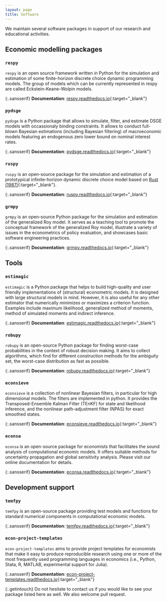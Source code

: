 ```yaml
---
layout: page
title: Software
---
```


We maintain several software packages in support of our research and educational activities.


## Economic modelling packages

### ``respy``

``respy`` is an open source framework written in Python for the simulation and estimation of some finite-horizon discrete choice dynamic programming models. The group of models which can be currently represented in respy are called Eckstein–Keane–Wolpin models.

{:.sansserif}
**Documentation**: [respy.readthedocs.io](https://respy.readthedocs.io){:target="_blank"}

### ``pydsge``

``pydsge`` is a Python package that allows to simulate, filter, and estimate DSGE models with occassionaly binding constraints. It allows to conduct full-blown Bayesian estimations (including Bayesian filtering) of macroeconomic models featuring an endogenous zero lower bound on nominal interest rates.

{:.sansserif}
**Documentation**: [pydsge.readthedocs.io](https://pydsge.readthedocs.io){:target="_blank"}

### ``ruspy``

``ruspy`` is an open-source package for the simulation and estimation of a prototypical infinite-horizon dynamic discrete choice model based on [Rust (1987)](https://doi.org/10.2307/1911259){:target="_blank"}.

{:.sansserif}
**Documentation**: [ruspy.readthedocs.io](https://ruspy.readthedocs.io){:target="_blank"}

### ``grmpy``

``grmpy`` is an open-source Python package for the simulation and estimation of the generalized Roy model. It serves as a teaching tool to promote the conceptual framework of the generalized Roy model, illustrate a variety of issues in the econometrics of policy evaluation, and showcases basic software engineering practices.

{:.sansserif}
**Documentation**: [grmpy.readthedocs.io](https://grmpy.readthedocs.io){:target="_blank"}


## Tools

### ``estimagic``

``estimagic`` is a Python package that helps to build high-quality and user friendly implementations of (structural) econometric models. It is designed with large structural models in mind. However, it is also useful for any other estimator that numerically minimizes or maximizes a criterion function. Examples include maximum likelihood, generalized method of moments, method of simulated moments and indirect inference.

{:.sansserif}
**Documentation**: [estimagic.readthedocs.io](https://estimagic.readthedocs.io){:target="_blank"}

### ``robupy``

``robupy`` is an open-source Python package for finding worst-case probabilities in the context of robust decision making. It aims to collect algorithms, which find for different construction methods for the ambiguity set, the worst-case distribution as fast as possible.

{:.sansserif}
**Documentation**: [robupy.readthedocs.io](https://robupy.readthedocs.io){:target="_blank"}

### ``econsieve``

``econsieve`` is a collection of nonlinear Bayesian filters, in particular for high dimensional models. The filters are implemented in python. It provides the Transposed-Ensemble Kalman Filter (TEnKF) for state and likelihood inference, and the nonlinear path-adjustment filter (NPAS) for exact smoothed states.

{:.sansserif}
**Documentation**: [econsieve.readthedocs.io](https://econsieve.readthedocs.io){:target="_blank"}

### ``econsa``

``econsa`` is an open-source package for economists that facilitates the sound analysis of computational economic models. It offers suitable methods for uncertainty propagation and global sensitivity analysis. Please visit our online documentation for details.

{:.sansserif}
**Documentation**: [econsa.readthedocs.io](https://econsa.readthedocs.io){:target="_blank"}


## Development support

### ``temfpy``

``temfpy`` is an open-source package providing test models and functions for standard numerical components in computational economic models.

{:.sansserif}
**Documentation**: [temfpy.readthedocs.io](https://temfpy.readthedocs.io){:target="_blank"}

### ``econ-project-templates``

``econ-project-templates`` aims to provide project templates for economists that make it easy to produce reproducible research using one or more of the most frequently used programming languages in economics (i.e., Python, Stata, R, MATLAB, experimental support for Julia).

{:.sansserif}
**Documentation**: [econ-project-templates.readthedocs.io](https://econ-project-templates.readthedocs.io){:target="_blank"}


{:.getintouch}
Do not hesitate to contact us if you would like to see your package listed here as well. We also welcome pull request.
